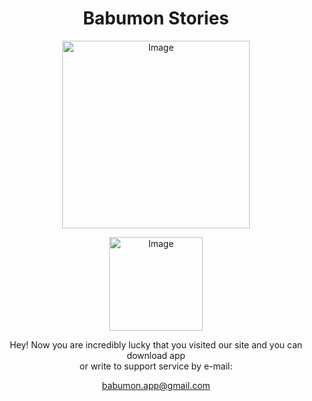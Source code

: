 <div align="center">
  <h1>Babumon Stories</h1>
</div>
<p align="center">
  <img src="https://github.com/akashlazy/BabumonStories/blob/main/babumon%20app%20icon.png" alt="Image" width="300">
</p>
<p align="center">
<img src="https://github.com/akashlazy/BabumonStories/blob/main/appstore.png" alt="Image" width="150">
</p>
<p align="center">
Hey! Now you are incredibly lucky that you visited our site and you can download app <br>
or write to support service by e-mail:
</p>
<p align="center">
  <a href="mailto:babumon.app@gmail.com">babumon.app@gmail.com</a>
</p>


